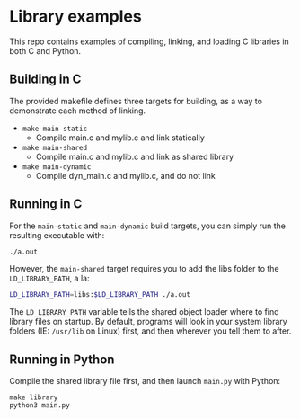# Library examples

This repo contains examples of compiling, linking, and loading C libraries in both C and Python.

## Building in C

The provided makefile defines three targets for building, as a way to demonstrate each method of linking.

* `make main-static`
  * Compile main.c and mylib.c and link statically
* `make main-shared`
  * Compile main.c and mylib.c and link as shared library
* `make main-dynamic`
  * Compile dyn_main.c and mylib.c, and do not link

## Running in C

For the `main-static` and `main-dynamic` build targets, you can simply run the resulting executable with:

```bash
./a.out
```

However, the `main-shared` target requires you to add the libs folder to the `LD_LIBRARY_PATH`, a la:

```bash
LD_LIBRARY_PATH=libs:$LD_LIBRARY_PATH ./a.out
```

The `LD_LIBRARY_PATH` variable tells the shared object loader where to find library files on startup. By default, programs will look in your system library folders (IE: `/usr/lib` on Linux) first, and then wherever you tell them to after.

## Running in Python

Compile the shared library file first, and then launch `main.py` with Python:

```
make library
python3 main.py
```